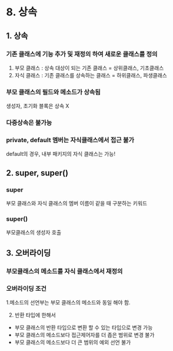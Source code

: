 <h1 id="8-상속">8. 상속</h1>
<h2 id="1-상속">1. 상속</h2>
<h3 id="기존-클래스에-기능-추가-및-재정의-하여-새로운-클래스를-정의">기존 클래스에 기능 추가 및 재정의 하여 새로운 클래스를 정의</h3>
<ol>
<li>부모 클래스 : 상속 대상이 되는 기존 클래스 = 상위클래스, 기초클래스</li>
<li>자식 클래스 : 기존 클래스를 상속하는 클래스 = 하위클래스, 파생클래스</li>
</ol>
<h3 id="부모-클래스의-필드와-메소드가-상속됨">부모 클래스의 필드와 메소드가 상속됨</h3>
<p>생성자, 초기화 블록은 상속 X</p>
<h3 id="다중상속은-불가능">다중상속은 불가능</h3>
<h3 id="private-default-멤버는-자식클래스에서-접근-불가">private, default 멤버는 자식클래스에서 접근 불가</h3>
<p>default의 경우, 내부 패키지의 자식 클래스는 가능!</p>
<h2 id="2-super-super">2. super, super()</h2>
<h3 id="super">super</h3>
<p>부모 클래스와 자식 클래스의 멤버 이름이 같을 때 구분하는 키워드</p>
<h3 id="super-1">super()</h3>
<p>부모클래스의 생성자 호출</p>
<h2 id="3-오버라이딩">3. 오버라이딩</h2>
<h3 id="부모클래스의-메소드를-자식-클래스에서-재정의">부모클래스의 메소드를 자식 클래스에서 재정의</h3>
<h3 id="오버라이딩-조건">오버라이딩 조건</h3>
<p>1.메소드의 선언부는 부모 클래스의 메소드와 동일 해야 함.</p>
<ol start="2">
<li>반환 타입에 한해서</li>
</ol>
<ul>
<li>부모 클래스의 반환 타입으로 변환 할 수 있는 타입으로 변경 가능</li>
<li>부모 클래스의 메소드보다 접근제어자를 더 좁은 범위로 변경 불가</li>
<li>부모 클래스의 메소드보다 더 큰 범위의 예외 선언 불가</li>
</ul>
